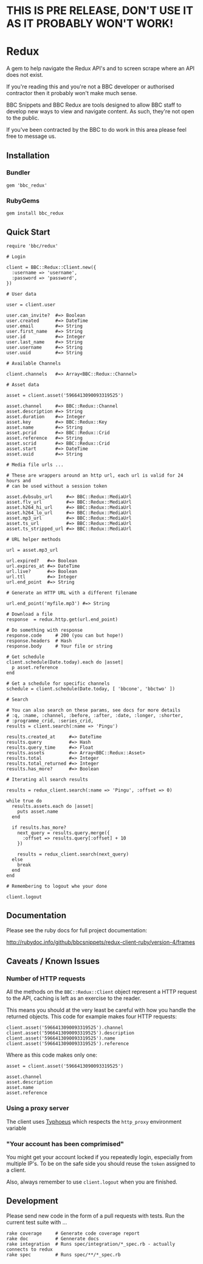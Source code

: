 # THIS IS PRE RELEASE, DON'T USE IT AS IT PROBABLY WON'T WORK!

# Redux

A gem to help navigate the Redux API's and to screen scrape where an API does
not exist.

If you're reading this and you're not a BBC developer or authorised contractor
then it probably won't make much sense.

BBC Snippets and BBC Redux are tools designed to allow BBC staff to develop new
ways to view and navigate content. As such, they're not open to the public.

If you've been contracted by the BBC to do work in this area please feel free
to message us.

## Installation

### Bundler

    gem 'bbc_redux'

### RubyGems

    gem install bbc_redux

## Quick Start

    require 'bbc/redux'

    # Login

    client = BBC::Redux::Client.new({
      :username => 'username',
      :password => 'password',
    })

    # User data

    user = client.user
    
    user.can_invite?  #=> Boolean
    user.created      #=> DateTime
    user.email        #=> String
    user.first_name   #=> String
    user.id           #=> Integer
    user.last_name    #=> String
    user.username     #=> String
    user.uuid         #=> String

    # Available Channels

    client.channels   #=> Array<BBC::Redux::Channel>

    # Asset data

    asset = client.asset('5966413090093319525')
    
    asset.channel     #=> BBC::Redux::Channel
    asset.description #=> String
    asset.duration    #=> Integer
    asset.key         #=> BBC::Redux::Key
    asset.name        #=> String
    asset.pcrid       #=> BBC::Redux::Crid
    asset.reference   #=> String
    asset.scrid       #=> BBC::Redux::Crid
    asset.start       #=> DateTime
    asset.uuid        #=> String

    # Media file urls ...

    # These are wrappers around an http url, each url is valid for 24 hours and
    # can be used without a session token

    asset.dvbsubs_url     #=> BBC::Redux::MediaUrl
    asset.flv_url         #=> BBC::Redux::MediaUrl
    asset.h264_hi_url     #=> BBC::Redux::MediaUrl
    asset.h264_lo_url     #=> BBC::Redux::MediaUrl
    asset.mp3_url         #=> BBC::Redux::MediaUrl
    asset.ts_url          #=> BBC::Redux::MediaUrl
    asset.ts_stripped_url #=> BBC::Redux::MediaUrl

    # URL helper methods

    url = asset.mp3_url
    
    url.expired?   #=> Boolean
    url.expires_at #=> DateTime
    url.live?      #=> Boolean
    url.ttl        #=> Integer
    url.end_point  #=> String

    # Generate an HTTP URL with a different filename
    
    url.end_point('myfile.mp3') #=> String
    
    # Download a file
    response  = redux.http.get(url.end_point)

    # Do something with response
    response.code     # 200 (you can but hope!)
    response.headers  # Hash
    response.body     # Your file or string

    # Get schedule
    client.schedule(Date.today).each do |asset|
      p asset.reference
    end

    # Get a schedule for specific channels
    schedule = client.schedule(Date.today, [ 'bbcone', 'bbctwo' ])

    # Search 

    # You can also search on these params, see docs for more details
    # :q, :name, :channel, :before, :after, :date, :longer, :shorter,
    # :programme_crid, :series_crid,
    results = client.search(:name => 'Pingu')
    
    results.created_at     #=> DateTime
    results.query          #=> Hash
    results.query_time     #=> Float
    results.assets         #=> Array<BBC::Redux::Asset>
    results.total          #=> Integer
    results.total_returned #=> Integer
    results.has_more?      #=> Boolean

    # Iterating all search results

    results = redux_client.search(:name => 'Pingu', :offset => 0)

    while true do
      results.assets.each do |asset|
        puts asset.name
      end

      if results.has_more?
        next_query = results.query.merge({
          :offset => results.query[:offset] + 10
        })

        results = redux_client.search(next_query)
      else
        break
      end
    end

    # Remembering to logout whe your done

    client.logout

## Documentation

Please see the ruby docs for full project documentation:

http://rubydoc.info/github/bbcsnippets/redux-client-ruby/version-4/frames

## Caveats / Known Issues

### Number of HTTP requests

All the methods on the `BBC::Redux::Client` object represent a HTTP request to
the API, caching is left as an exercise to the reader.

This means you should at the very least be careful with how you handle the
returned objects. This code for example makes four HTTP requests:

    client.asset('5966413090093319525').channel
    client.asset('5966413090093319525').description
    client.asset('5966413090093319525').name
    client.asset('5966413090093319525').reference

Where as this code makes only one:

    asset = client.asset('5966413090093319525')
    
    asset.channel
    asset.description
    asset.name
    asset.reference

### Using a proxy server

The client uses [Typhoeus](https://github.com/dbalatero/typhoeus) which
respects the `http_proxy` environment variable

### "Your account has been comprimised"

You might get your account locked if you repeatedly login, especially from
multiple IP's. To be on the safe side you should reuse the `token` assigned to
a client.

Also, always remember to use `client.logout` when you are finished.

## Development

Please send new code in the form of a pull requests with tests. Run the current
test suite with ...

    rake coverage     # Generate code coverage report
    rake doc          # Gennerate docs
    rake integration  # Runs spec/integration/*_spec.rb - actually connects to redux
    rake spec         # Runs spec/**/*_spec.rb
